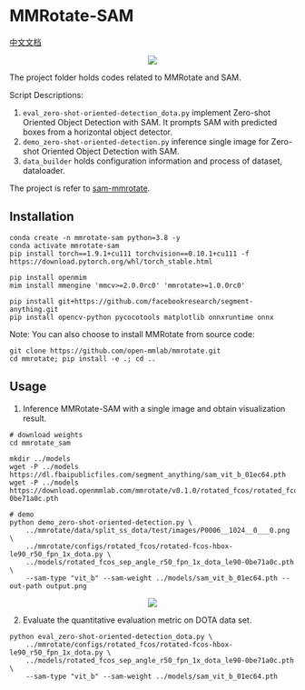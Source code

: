 # MMRotate-SAM

[中文文档](README_CN.md)

<div align=center>
<img src="https://user-images.githubusercontent.com/27466624/231659969-adf7dd4d-fcec-4677-9105-aa72b2ced00f.PNG"/>
</div>

The project folder holds codes related to MMRotate and SAM.

Script Descriptions:

1. `eval_zero-shot-oriented-detection_dota.py` implement Zero-shot Oriented Object Detection with SAM. It prompts SAM with predicted boxes from a horizontal object detector.
2. `demo_zero-shot-oriented-detection.py` inference single image for Zero-shot Oriented Object Detection with SAM.
3. `data_builder` holds configuration information and process of dataset, dataloader.

The project is refer to [sam-mmrotate](https://github.com/Li-Qingyun/sam-mmrotate).

## Installation

```shell
conda create -n mmrotate-sam python=3.8 -y
conda activate mmrotate-sam
pip install torch==1.9.1+cu111 torchvision==0.10.1+cu111 -f https://download.pytorch.org/whl/torch_stable.html

pip install openmim
mim install mmengine 'mmcv>=2.0.0rc0' 'mmrotate>=1.0.0rc0'

pip install git+https://github.com/facebookresearch/segment-anything.git
pip install opencv-python pycocotools matplotlib onnxruntime onnx
```

Note: You can also choose to install MMRotate from source code:

```shell
git clone https://github.com/open-mmlab/mmrotate.git
cd mmrotate; pip install -e .; cd ..
```

## Usage

1. Inference MMRotate-SAM with a single image and obtain visualization result.

```shell
# download weights
cd mmrotate_sam

mkdir ../models
wget -P ../models https://dl.fbaipublicfiles.com/segment_anything/sam_vit_b_01ec64.pth
wget -P ../models https://download.openmmlab.com/mmrotate/v0.1.0/rotated_fcos/rotated_fcos_sep_angle_r50_fpn_1x_dota_le90/rotated_fcos_sep_angle_r50_fpn_1x_dota_le90-0be71a0c.pth

# demo
python demo_zero-shot-oriented-detection.py \
    ../mmrotate/data/split_ss_dota/test/images/P0006__1024__0___0.png \
    ../mmrotate/configs/rotated_fcos/rotated-fcos-hbox-le90_r50_fpn_1x_dota.py \
    ../models/rotated_fcos_sep_angle_r50_fpn_1x_dota_le90-0be71a0c.pth \
    --sam-type "vit_b" --sam-weight ../models/sam_vit_b_01ec64.pth --out-path output.png
```

<div align=center>
<img src="https://user-images.githubusercontent.com/79644233/231568599-58694ec9-a3b1-44a4-833f-74cfb4d4ca45.png"/>
</div>

2. Evaluate the quantitative evaluation metric on DOTA data set.

```shell
python eval_zero-shot-oriented-detection_dota.py \
    ../mmrotate/configs/rotated_fcos/rotated-fcos-hbox-le90_r50_fpn_1x_dota.py \
    ../models/rotated_fcos_sep_angle_r50_fpn_1x_dota_le90-0be71a0c.pth \
    --sam-type "vit_b" --sam-weight ../models/sam_vit_b_01ec64.pth
```
